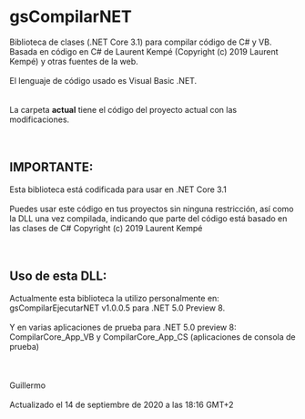 # gsCompilarNET
Biblioteca de clases (.NET Core 3.1) para compilar código de C# y VB.<br>
Basada en código en C# de Laurent Kempé (Copyright (c) 2019 Laurent Kempé) y otras fuentes de la web.<br>
<br>
El lenguaje de código usado es Visual Basic .NET.<br>
<br>
<br>
La carpeta <b>actual</b> tiene el código del proyecto actual con las modificaciones.<br>
<br>
<br>
<h2>IMPORTANTE:</h2>
Esta biblioteca está codificada para usar en .NET Core 3.1<br>
<br>
Puedes usar este código en tus proyectos sin ninguna restricción, así como la DLL una vez compilada, indicando que parte del código 
está basado en las clases de C# Copyright (c) 2019 Laurent Kempé<br>
<br>
<br>
<h2>Uso de esta DLL:</h2>
Actualmente esta biblioteca la utilizo personalmente en:<br>
gsCompilarEjecutarNET v1.0.0.5 para .NET 5.0 Preview 8.<br>
<br>
Y en varias aplicaciones de prueba para .NET 5.0 preview 8:<br>
CompilarCore_App_VB y CompilarCore_App_CS (aplicaciones de consola de prueba)<br>
<br> 
<br> 
<br>
Guillermo<br>
<br>
Actualizado el 14 de septiembre de 2020 a las 18:16 GMT+2

